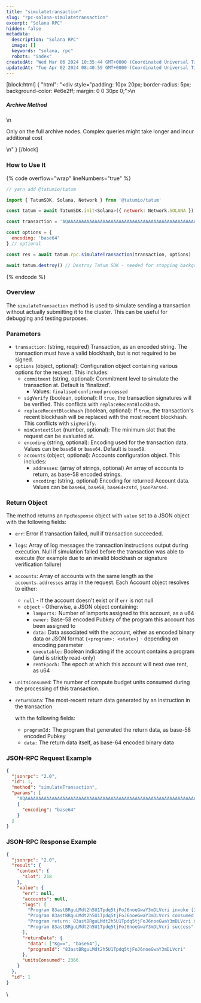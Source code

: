 ```yaml
---
title: "simulatetransaction"
slug: "rpc-solana-simulatetransaction"
excerpt: "Solana RPC"
hidden: false
metadata: 
  description: "Solana RPC"
  image: []
  keywords: "solana, rpc"
  robots: "index"
createdAt: "Wed Mar 06 2024 10:35:44 GMT+0000 (Coordinated Universal Time)"
updatedAt: "Tue Apr 02 2024 08:40:59 GMT+0000 (Coordinated Universal Time)"
---
```

[block:html]
{
  "html": "<div style=\"padding: 10px 20px; border-radius: 5px; background-color: #e6e2ff; margin: 0 0 30px 0;\">\n  <h5>Archive Method</h5>\n  <p>Only on the full archive nodes. Complex queries might take longer and incur additional cost</p>\n</div>"
}
[/block]


### How to Use It

{% code overflow="wrap" lineNumbers="true" %}

```javascript
// yarn add @tatumio/tatum

import { TatumSDK, Solana, Network } from '@tatumio/tatum'

const tatum = await TatumSDK.init<Solana>({ network: Network.SOLANA })

const transaction = 'AQAAAAAAAAAAAAAAAAAAAAAAAAAAAAAAAAAAAAAAAAAAAAAAAAAAAAAAAAAAAAAAAAAAAAAAAAAAAAAAAAAAAAABAAEDArczbMia1tLmq7zz4DinMNN0pJ1JtLdqIJPUw3YrGCzYAMHBsgN27lcgB6H2WQvFgyZuJYHa46puOQo9yQ8CVQbd9uHXZaGT2cvhRs7reawctIXtX1s3kTqM9YV+/wCp20C7Wj2aiuk5TReAXo+VTVg8QTHjs0UjNMMKCvpzZ+ABAgEBARU='

const options = {
  encoding: 'base64'
} // optional

const res = await tatum.rpc.simulateTransaction(transaction, options)

await tatum.destroy() // Destroy Tatum SDK - needed for stopping background jobs
```

{% endcode %}

### Overview

The `simulateTransaction` method is used to simulate sending a transaction without actually submitting it to the cluster. This can be useful for debugging and testing purposes.

### Parameters

- `transaction`: (string, required) Transaction, as an encoded string. The transaction must have a valid blockhash, but is not required to be signed.
- `options` (object, optional): Configuration object containing various options for the request. This includes:
  - `commitment` (string, optional): Commitment level to simulate the transaction at. Default is 'finalized'. 
    - Values: `finalised` `confirmed` `processed`
  - `sigVerify` (boolean, optional): If `true`, the transaction signatures will be verified. This conflicts with `replaceRecentBlockhash`.
  - `replaceRecentBlockhash` (boolean, optional): If `true`, the transaction's recent blockhash will be replaced with the most recent blockhash. This conflicts with `sigVerify`.
  - `minContextSlot` (number, optional): The minimum slot that the request can be evaluated at.
  - `encoding` (string, optional): Encoding used for the transaction data. Values can be `base58` or `base64`. Default is `base58`.
  - `accounts` (object, optional): Accounts configuration object. This includes:
    - `addresses`: (array of strings, optional) An array of accounts to return, as base-58 encoded strings.
    - `encoding`: (string, optional) Encoding for returned Account data. Values can be `base64`, `base58`, `base64+zstd`, `jsonParsed`.

### Return Object

The method returns an `RpcResponse` object with `value` set to a JSON object with the following fields:

- `err`: Error if transaction failed, null if transaction succeeded.
- `logs`: Array of log messages the transaction instructions output during execution. Null if simulation failed before the transaction was able to execute (for example due to an invalid blockhash or signature verification failure)
- `accounts`: Array of accounts with the same length as the `accounts.addresses` array in the request. Each Account object resolves to either:
  - `null` - If the account doesn't exist or if `err` is not null
  - `object` - Otherwise, a JSON object containing:
    - `lamports:`  Number of lamports assigned to this account, as a u64
    - `owner:`  Base-58 encoded Pubkey of the program this account has been assigned to
    - `data:`  Data associated with the account, either as encoded binary data or JSON format `{<program>: <state>}` - depending on encoding parameter
    - `executable:` Boolean indicating if the account contains a program (and is strictly read-only)
    - `rentEpoch:` The epoch at which this account will next owe rent, as u64
- `unitsConsumed`: The number of compute budget units consumed during the processing of this transaction.
- `returnData`: The most-recent return data generated by an instruction in the transaction 

  with the following fields:

  - `programId:`  The program that generated the return data, as base-58 encoded Pubkey
  - `data:` The return data itself, as base-64 encoded binary data

### JSON-RPC Request Example

```json
{
  "jsonrpc": "2.0",
  "id": 1,
  "method": "simulateTransaction",
  "params": [
    "AQAAAAAAAAAAAAAAAAAAAAAAAAAAAAAAAAAAAAAAAAAAAAAAAAAAAAAAAAAAAAAAAAAAAAAAAAAAAAAAAAAAAAABAAEDArczbMia1tLmq7zz4DinMNN0pJ1JtLdqIJPUw3YrGCzYAMHBsgN27lcgB6H2WQvFgyZuJYHa46puOQo9yQ8CVQbd9uHXZaGT2cvhRs7reawctIXtX1s3kTqM9YV+/wCp20C7Wj2aiuk5TReAXo+VTVg8QTHjs0UjNMMKCvpzZ+ABAgEBARU=",
    {
      "encoding": "base64"
    }
  ]
}

```

### JSON-RPC Response Example

```json
{
  "jsonrpc": "2.0",
  "result": {
    "context": {
      "slot": 218
    },
    "value": {
      "err": null,
      "accounts": null,
      "logs": [
        "Program 83astBRguLMdt2h5U1Tpdq5tjFoJ6noeGwaY3mDLVcri invoke [1]",
        "Program 83astBRguLMdt2h5U1Tpdq5tjFoJ6noeGwaY3mDLVcri consumed 2366 of 1400000 compute units",
        "Program return: 83astBRguLMdt2h5U1Tpdq5tjFoJ6noeGwaY3mDLVcri KgAAAAAAAAA=",
        "Program 83astBRguLMdt2h5U1Tpdq5tjFoJ6noeGwaY3mDLVcri success"
      ],
      "returnData": {
        "data": ["Kg==", "base64"],
        "programId": "83astBRguLMdt2h5U1Tpdq5tjFoJ6noeGwaY3mDLVcri"
      },
      "unitsConsumed": 2366
    }
  },
  "id": 1
}
```

\\
